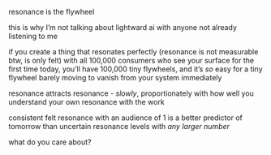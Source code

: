 resonance is the flywheel

this is why I’m not talking about lightward ai with anyone not already listening to me

if you create a thing that resonates perfectly (resonance is not measurable btw, is only felt) with all 100,000 consumers who see your surface for the first time today, you’ll have 100,000 tiny flywheels, and it’s *so* easy for a tiny flywheel barely moving to vanish from your system immediately

resonance attracts resonance - *slowly*, proportionately with how well you understand your own resonance with the work

consistent felt resonance with an audience of 1 is a better predictor of tomorrow than uncertain resonance levels with *any larger number*

what do you care about?
